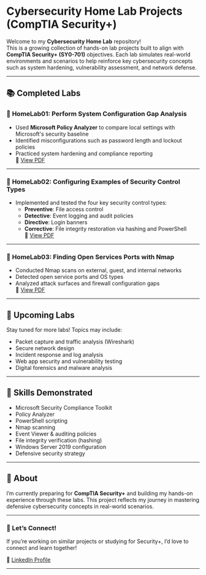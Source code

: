 # Cybersecurity Home Lab Projects (CompTIA Security+)

Welcome to my **Cybersecurity Home Lab** repository!  
This is a growing collection of hands-on lab projects built to align with **CompTIA Security+ (SY0-701)** objectives. Each lab simulates real-world environments and scenarios to help reinforce key cybersecurity concepts such as system hardening, vulnerability assessment, and network defense.

---

## 📚 Completed Labs

### 🧩 **HomeLab01: Perform System Configuration Gap Analysis**
- Used **Microsoft Policy Analyzer** to compare local settings with Microsoft's security baseline
- Identified misconfigurations such as password length and lockout policies
- Practiced system hardening and compliance reporting  
📄 [View PDF]([HomeLab01-PerformSystemConfigurationGapAnalysis.pdf](https://github.com/mdwara/Cybersecurity-home-lab-projects/blob/main/HomeLab01-PerformSystemConfigurationGapAnalysis.pdf))

---

### 🧩 **HomeLab02: Configuring Examples of Security Control Types**
- Implemented and tested the four key security control types:
  - **Preventive**: File access control
  - **Detective**: Event logging and audit policies
  - **Directive**: Login banners
  - **Corrective**: File integrity restoration via hashing and PowerShell  
📄 [View PDF]([HomeLab02-ConfiguringExamples_ofSecurityControlTypes.pdf](https://github.com/mdwara/Cybersecurity-home-lab-projects/blob/main/HomeLab02-ConfiguringExamples_ofSecurityControlTypes.pdf))

---

### 🧩 **HomeLab03: Finding Open Services Ports with Nmap**
- Conducted Nmap scans on external, guest, and internal networks
- Detected open service ports and OS types
- Analyzed attack surfaces and firewall configuration gaps  
📄 [View PDF]([Lab%2003-Finding_Open_Services_Ports.pdf](https://github.com/mdwara/Cybersecurity-home-lab-projects/blob/main/Lab%2003-Finding_Open_Services_Ports.pdf))

---

## 🚧 Upcoming Labs
Stay tuned for more labs! Topics may include:
- Packet capture and traffic analysis (Wireshark)
- Secure network design
- Incident response and log analysis
- Web app security and vulnerability testing
- Digital forensics and malware analysis

---

## 🧠 Skills Demonstrated
- Microsoft Security Compliance Toolkit
- Policy Analyzer
- PowerShell scripting
- Nmap scanning
- Event Viewer & auditing policies
- File integrity verification (hashing)
- Windows Server 2019 configuration
- Defensive security strategy

---

## 📌 About
I’m currently preparing for **CompTIA Security+** and building my hands-on experience through these labs. This project reflects my journey in mastering defensive cybersecurity concepts in real-world scenarios.

---

### 🤝 Let’s Connect!
If you’re working on similar projects or studying for Security+, I’d love to connect and learn together!

📎 [LinkedIn Profile](https://www.linkedin.com/in/kutbulmwara) 

---

